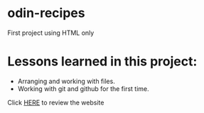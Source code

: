 # odin-recipes
First project using HTML only

<h1>Lessons learned in this project:</h1>
<ul>
<li>Arranging and working with files.</li>
<li>Working with git and github for the first time.</li>
</ul>
<p>Click <a href="https://abdulrhmanhs.github.io/odin-recipes/">HERE</a> to review the website</p>
